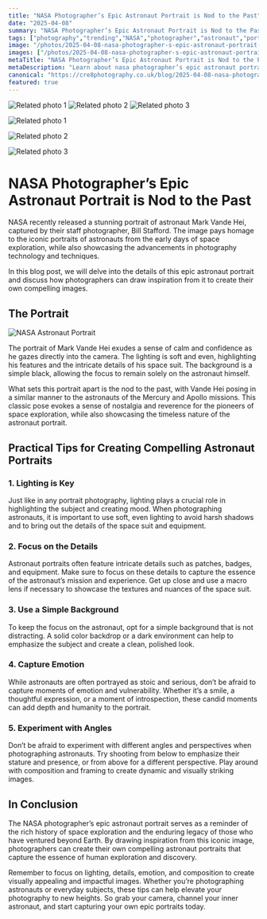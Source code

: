 ```yaml
---
title: "NASA Photographer’s Epic Astronaut Portrait is Nod to the Past"
date: "2025-04-08"
summary: "NASA Photographer’s Epic Astronaut Portrait is Nod to the Past - A trending topic in photography."
tags: ["photography","trending","NASA","photographer","astronaut","portrait","space exploration","lighting","details","emotion","composition","angles"]
image: "/photos/2025-04-08-nasa-photographer-s-epic-astronaut-portrait-is-nod-to-the-past-1.jpg"
images: ["/photos/2025-04-08-nasa-photographer-s-epic-astronaut-portrait-is-nod-to-the-past-1.jpg","/photos/2025-04-08-nasa-photographer-s-epic-astronaut-portrait-is-nod-to-the-past-2.jpg","/photos/2025-04-08-nasa-photographer-s-epic-astronaut-portrait-is-nod-to-the-past-3.jpg"]
metaTitle: "NASA Photographer’s Epic Astronaut Portrait is Nod to the Past | cre8 Photography"
metaDescription: "Learn about nasa photographer’s epic astronaut portrait is nod to the past in photography with practical tips and insights."
canonical: "https://cre8photography.co.uk/blog/2025-04-08-nasa-photographer-s-epic-astronaut-portrait-is-nod-to-the-past"
featured: true
---
```


<!-- Gallery as HTML -->

<div class="grid grid-cols-1 sm:grid-cols-2 md:grid-cols-3 gap-4">
  <img src="/photos/2025-04-08-nasa-photographer-s-epic-astronaut-portrait-is-nod-to-the-past-1.jpg" alt="Related photo 1" class="w-full rounded-lg" />
<img src="/photos/2025-04-08-nasa-photographer-s-epic-astronaut-portrait-is-nod-to-the-past-2.jpg" alt="Related photo 2" class="w-full rounded-lg" />
<img src="/photos/2025-04-08-nasa-photographer-s-epic-astronaut-portrait-is-nod-to-the-past-3.jpg" alt="Related photo 3" class="w-full rounded-lg" />
</div>


<!-- Gallery as Markdown -->
![Related photo 1](/photos/2025-04-08-nasa-photographer-s-epic-astronaut-portrait-is-nod-to-the-past-1.jpg)


![Related photo 2](/photos/2025-04-08-nasa-photographer-s-epic-astronaut-portrait-is-nod-to-the-past-2.jpg)


![Related photo 3](/photos/2025-04-08-nasa-photographer-s-epic-astronaut-portrait-is-nod-to-the-past-3.jpg)



# NASA Photographer’s Epic Astronaut Portrait is Nod to the Past

NASA recently released a stunning portrait of astronaut Mark Vande Hei, captured by their staff photographer, Bill Stafford. The image pays homage to the iconic portraits of astronauts from the early days of space exploration, while also showcasing the advancements in photography technology and techniques.

In this blog post, we will delve into the details of this epic astronaut portrait and discuss how photographers can draw inspiration from it to create their own compelling images.

## The Portrait

![NASA Astronaut Portrait](/path/to/image)

The portrait of Mark Vande Hei exudes a sense of calm and confidence as he gazes directly into the camera. The lighting is soft and even, highlighting his features and the intricate details of his space suit. The background is a simple black, allowing the focus to remain solely on the astronaut himself.

What sets this portrait apart is the nod to the past, with Vande Hei posing in a similar manner to the astronauts of the Mercury and Apollo missions. This classic pose evokes a sense of nostalgia and reverence for the pioneers of space exploration, while also showcasing the timeless nature of the astronaut portrait.

## Practical Tips for Creating Compelling Astronaut Portraits

### 1. Lighting is Key

Just like in any portrait photography, lighting plays a crucial role in highlighting the subject and creating mood. When photographing astronauts, it is important to use soft, even lighting to avoid harsh shadows and to bring out the details of the space suit and equipment.

### 2. Focus on the Details

Astronaut portraits often feature intricate details such as patches, badges, and equipment. Make sure to focus on these details to capture the essence of the astronaut’s mission and experience. Get up close and use a macro lens if necessary to showcase the textures and nuances of the space suit.

### 3. Use a Simple Background

To keep the focus on the astronaut, opt for a simple background that is not distracting. A solid color backdrop or a dark environment can help to emphasize the subject and create a clean, polished look.

### 4. Capture Emotion

While astronauts are often portrayed as stoic and serious, don’t be afraid to capture moments of emotion and vulnerability. Whether it’s a smile, a thoughtful expression, or a moment of introspection, these candid moments can add depth and humanity to the portrait.

### 5. Experiment with Angles

Don’t be afraid to experiment with different angles and perspectives when photographing astronauts. Try shooting from below to emphasize their stature and presence, or from above for a different perspective. Play around with composition and framing to create dynamic and visually striking images.

## In Conclusion

The NASA photographer’s epic astronaut portrait serves as a reminder of the rich history of space exploration and the enduring legacy of those who have ventured beyond Earth. By drawing inspiration from this iconic image, photographers can create their own compelling astronaut portraits that capture the essence of human exploration and discovery.

Remember to focus on lighting, details, emotion, and composition to create visually appealing and impactful images. Whether you’re photographing astronauts or everyday subjects, these tips can help elevate your photography to new heights. So grab your camera, channel your inner astronaut, and start capturing your own epic portraits today.

